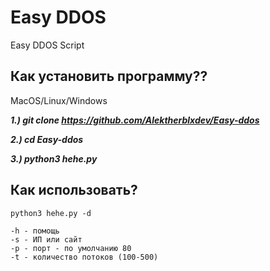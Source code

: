 # Easy DDOS
Easy DDOS Script

## Как установить программу??

MacOS/Linux/Windows

***1.) git clone https://github.com/Alektherblxdev/Easy-ddos***

***2.) cd Easy-ddos***

***3.) python3 hehe.py***


## Как использовать?
`python3 hehe.py -d`

	-h - помощь
	-s - ИП или сайт
	-p - порт - по умолчанию 80
	-t - количество потоков (100-500)
